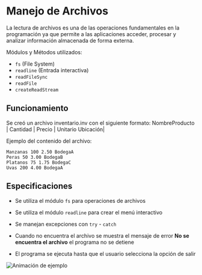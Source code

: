 # Manejo de Archivos
La lectura de archivos es una de las operaciones fundamentales en la programación ya que permite a las aplicaciones acceder, procesar y analizar información almacenada de forma externa. 

Módulos y Métodos utilizados: 
* ```fs``` (File System)
* ```readline``` (Entrada interactiva)
* ```readFileSync```
* ```readFile```
* ```createReadStream```


## Funcionamiento
Se creó un archivo inventario.inv con el siguiente formato: 
NombreProducto | Cantidad | Precio | Unitario Ubicación|

Ejemplo del contenido del archivo: 

```
Manzanas 100 2.50 BodegaA
Peras 50 3.00 BodegaB
Platanos 75 1.75 BodegaC
Uvas 200 4.00 BodegaA
```

## Especificaciones
* Se utiliza el módulo ```fs``` para operaciones de archivos

* Se utiliza el módulo ```readline``` para crear el menú interactivo

* Se manejan excepciones con ```try``` - ```catch```

* Cuando no encuentra el archivo se muestra el mensaje de error __No se encuentra el archivo__ el programa no se detiene

* El programa se ejecuta hasta que el usuario selecciona la opción de salir

![Animación de ejemplo](/Tarea2/gif.gif)
